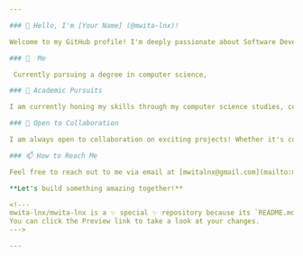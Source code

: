 ```yaml
---

### 👋 Hello, I'm [Your Name] (@mwita-lnx)!

Welcome to my GitHub profile! I'm deeply passionate about Software Development and the exciting possibilities within the Internet of Things (IoT).

### 👀  Me

 Currently pursuing a degree in computer science,

### 🌱 Academic Pursuits

I am currently honing my skills through my computer science studies, constantly evolving and adapting to the ever-changing landscape of technology. Learning is a journey, and I am thrilled to be on this one.

### 💞️ Open to Collaboration

I am always open to collaboration on exciting projects! Whether it's coding, brainstorming, or contributing to a shared vision, I believe that great things happen when minds come together.

### 📫 How to Reach Me

Feel free to reach out to me via email at [mwitalnx@gmail.com](mailto:mwitalnx@gmail.com). I'm looking forward to connecting with like-minded individuals, sharing ideas, and exploring new opportunities.

**Let's build something amazing together!**

<!---
mwita-lnx/mwita-lnx is a ✨ special ✨ repository because its `README.md` (this file) appears on your GitHub profile.
You can click the Preview link to take a look at your changes.
--->

--- 
```

